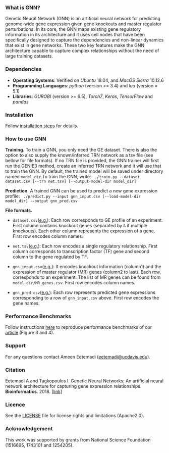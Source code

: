 ### What is GNN?
Genetic Neural Network (GNN) is an artificial neural network for predicting genome-wide gene expression given gene knockouts and master regulator perturbations. In its core, the GNN maps existing gene regulatory information in its architecture and it uses cell nodes that have been specifically designed to capture the dependencies and non-linear dynamics that exist in gene networks. These two key features make the GNN architecture capable to capture complex relationships without the need of large training datasets.

### Dependencies
+ **Operating Systems**: Verified on *Ubuntu* 18.04, and *MacOS Sierra* 10.12.6
+ **Programming Languages**: *python* (version >= 3.4) and *lua* (version = 5.1)
+ **Libraries**: *GUROBI* (version >= 6.5), *Torch7*, *Keras*, *TensorFlow* and *pandas*

### Installation
Follow [installation steps](doc/installation.md) for details.

### How to use GNN
**Training.** To train a GNN, you only need the GE dataset. There is also the option to also supply the known/inferred TRN network as a tsv file (see bellow for file formats). If no TRN file is provided, the GNN trainer will first run the GENIE3 method, create an inferred TRN network and it will use that to train the GNN. By default, the trained model will be saved under directory named `model_dir`.To train the GNN, write:
``` ./train.py --dataset dataset.csv [--trn net.tsv] [--output-model-dir model_dir]```

**Prediction.** A trained GNN can be used to predict a new gene expression profile:
``` ./predict.py --input gnn_input.csv [--load-model-dir model_dir] --output gnn_pred.csv```

**File formats.**

* ```dataset.csv```([e.g.](./data/hello_world/dataset.csv)): Each row corresponds to GE profile of an experiment. First column contains knockout genes (separated by ```&``` if multiple knockouts). Each other column represents the expression of a gene. First row encodes column names.
* ```net.tsv```([e.g.](./data/hello_world/net.tsv)): Each row encodes a single regulatory relationship. First column corresponds to transcription factor (TF) gene and second column to the gene regulated by TF.  
* ```gnn_input.csv```([e.g.](./data/hello_world/gnn_input.csv)): It encodes knockout information (column1) and the expression of master regulator (MR) genes (column2 to last). Each row, corresponds to an experiment. The list of MR genes can be found from ```model_dir/MR_genes.csv```. First row encodes column names.

* ```gnn_pred.csv```([e.g.](./data/hello_world/gnn_pred.csv)): Each row represents predicted gene expressions corresponding to a row of ```gnn_input.csv``` above. First row encodes the gene names.

<!---
### Running
* **Step1**: prepare a directory containing your input files (with exact names):
	* ``` net.dep ```
	* ``` Ranges_GE.csv ```
	* ``` KO_NonMR.tsv ```
	* ``` GE_NonMR.tsv ```
	* ``` GE_MR.tsv ```
* **Step2**: identify ```train_test_filename``` containing comma separated sample ids for training (first row) and test (second row) sets. To generate using stratified sampling and 5-fold cross-validation follow instructions [here](doc/data_preparation.md#stratified-sampling).
* **Step3**: run ```th trainPred.lua directory_name train_test_filename```

Predictions will be saved as ```grnn_pred_[train_test_filename].csv```
-->


### Performance Benchmarks
Follow instructions [here](doc/benchmarks.md) to reproduce performance benchmarks of our [article](https://doi.org/10.1093/bioinformatics/bty945) (Figure 3 and 4).

### Support
For any questions contact Ameen Eetemadi (eetemadi@ucdavis.edu).

### Citation
Eetemadi A and Tagkopoulos I. Genetic Neural Networks: An artificial neural network architecture for capturing gene expression relationships. **Bioinformatics**. 2018. [\[link\]](https://doi.org/10.1093/bioinformatics/bty945)

### Licence
See the [LICENSE](./LICENSE) file for license rights and limitations (Apache2.0).

### Acknowledgement
This work was supported by grants from National Science Foundation (1516695, 1743101 and 1254205).






